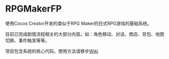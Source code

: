 # RPGMakerFP

使用Cocos Creator开发的类似于RPG Maker的日式RPG游戏的基础系统。

目前已完成剧情流程相关的大部分内容。如：角色移动、对话、商店、背包、地图切换、事件触发等等。

项目包含系统的核心代码，使用方法请移步[Wiki](https://github.com/neveis/RPGMakerFP/wiki)